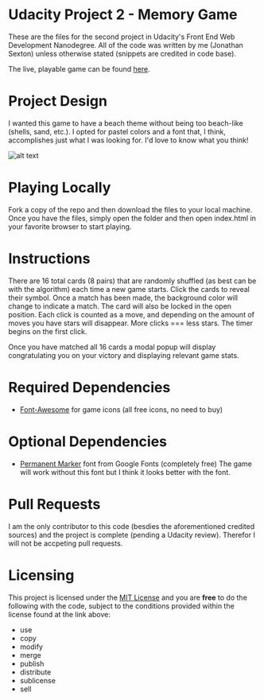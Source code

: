 # Udacity Project 2 - Memory Game
These are the files for the second project in Udacity's Front End Web Development Nanodegree.  All of the code was written by me (Jonathan Sexton) unless otherwise stated (snippets are credited in code base).

The live, playable game can be found [here](https://codepen.io/JS-goose/full/xjoZBZ).

# Project Design
I wanted this game to have a beach theme without being too beach-like (shells, sand, etc.).  I opted for pastel colors and a font that, I think, accomplishes just what I was looking for.  I'd love to know what you think!

![alt text](https://raw.githubusercontent.com/JS-goose/udacity-project-2/dev/img/board.png "Matching Game preview")

# Playing Locally
Fork a copy of the repo and then download the files to your local machine.  Once you have the files, simply open the folder and then open index.html in your favorite browser to start playing.

# Instructions
There are 16 total cards (8 pairs) that are randomly shuffled (as best can be with the algorithm) each time a new game starts.  Click the cards to reveal their symbol.  Once a match has been made, the background color will change to indicate a match.  The card will also be locked in the open position.  Each click is counted as a move, and depending on the amount of moves you have stars will disappear.  More clicks === less stars.  The timer begins on the first click.  

Once you have matched all 16 cards a modal popup will display congratulating you on your victory and displaying relevant game stats.

# Required Dependencies 
* [Font-Awesome](https://fontawesome.com/) for game icons (all free icons, no need to buy)

# Optional Dependencies 
* [Permanent Marker](https://fonts.google.com/specimen/Permanent+Marker) font from Google Fonts (completely free)
The game will work without this font but I think it looks better with the font.

# Pull Requests
I am the only contributor to this code (besdies the aforementioned credited sources) and the project is complete (pending a Udacity review).  Therefor I will not be accpeting pull requests.

# Licensing 
This project is licensed under the [MIT License](https://github.com/JS-goose/udacity-project-2/blob/master/LICENSE) and you are **free** to do the following with the code, subject to the conditions provided within the license found at the link above:
* use
* copy
* modify
* merge
* publish
* distribute
* sublicense
* sell
